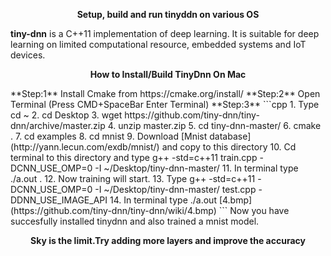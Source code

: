 <p align="center"><b>Setup, build and run tinyddn on various OS</b><p align="center">

**tiny-dnn** is a C++11 implementation of deep learning. It is suitable for deep learning on limited computational resource, embedded systems and IoT devices.


<p align="center"><b>How to Install/Build TinyDnn On Mac</b></p>
**Step:1** Install Cmake from https://cmake.org/install/  
**Step:2** Open Terminal (Press CMD+SpaceBar Enter Terminal)    
**Step:3** 
```cpp
1. Type cd ~  
2. cd Desktop  
3. wget https://github.com/tiny-dnn/tiny-dnn/archive/master.zip  
4. unzip master.zip  
5. cd tiny-dnn-master/  
6. cmake .  
7. cd examples  
8. cd mnist  
9. Download [Mnist database](http://yann.lecun.com/exdb/mnist/) and copy to this directory  
10. Cd terminal to this directory and type g++ -std=c++11 train.cpp -DCNN_USE_OMP=0 -I ~/Desktop/tiny-dnn-master/  
11. In terminal type ./a.out .  
12. Now training will start.
13. Type g++ -std=c++11  -DCNN_USE_OMP=0 -I ~/Desktop/tiny-dnn-master/ test.cpp -DDNN_USE_IMAGE_API  
14. In terminal type ./a.out [4.bmp] (https://github.com/tiny-dnn/tiny-dnn/wiki/4.bmp)
```  
Now you have succesfully installed tinydnn and also trained a mnist model.
<p align="center"><b>Sky is the limit.Try adding more layers and improve the accuracy</b><p align="center">



